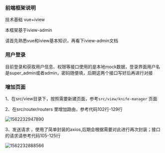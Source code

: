

### 前端框架说明

技术基础  vue+iview

本框架基于iview-admin

请首先熟悉vue和iview基本知识，再看下iview-admin文档

### 用户登录

目前登录和获取用户信息、权限等接口使用的是本地mock数据，登录界面用户名是super_admin或者admin，密码随便填，后期这两个接口写好后再进行对接

### 增加页面

1、在src/view目录下，按照需要新建页面，参考``src/view/knife-manager`` 页面

2、在src/router/routers 里增加路由，参考代码102行-129行

![1562232947890](C:\Users\dell\AppData\Roaming\Typora\typora-user-images\1562232947890.png)

3、发送请求  ，使用了简单封装的axios,后期会根据需要对此进行再次封装；接口的请求请参考代码105-125行

![1562232888566](C:\Users\dell\AppData\Roaming\Typora\typora-user-images\1562232888566.png)
